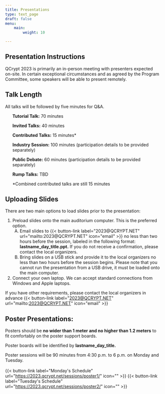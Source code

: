 ```yaml
---
title: Presentations
type: text_page
draft: false
menu:
    main:
        weight: 10

---
```

 
## Presentation Instructions
 QCrypt 2023 is primarily an in-person meeting with presenters expected on-site. In certain exceptional circumstances and as agreed by the Program Committee, some speakers will be able to present remotely.

<h2>Talk Length</h2>

All talks will be followed by five minutes for Q&A.

<strong><ul>Tutorial Talk:</strong> 70 minutes</ul>
<strong><ul>Invited Talks:</strong> 40 minutes</ul>
<strong><ul>Contributed Talks:</strong> 15 minutes*</ul>
<strong><ul>Industry Session:</strong> 100 minutes (participation details to be provided separately)</ul>
<strong><ul>Public Debate:</strong> 60 minutes (participation details to be provided separately)</ul>
<strong><ul>Rump Talks:</strong> TBD</ul>
<ul>*Combined contributed talks are still 15 minutes</ul>
 
<h2> Uploading Slides</h2>
There are two main options to load slides prior to the presentation:
<ol>	
<li>Preload slides onto the main auditorium computer. This is the preferred option.
<ol type="A"><li>Email slides to {{< button-link label="2023@QCRYPT.NET" url="mailto:2023@QCRYPT.NET" icon="email" >}} no less than two hours before the session, labeled in the following format: <strong>lastname_day_title.ppt.</strong> If you do not receive a confirmation, please contact the local organizers.</li>
<li>Bring slides on a USB stick and provide it to the local organizers no less than two hours before the session begins. Please note that you cannot run the presentation from a USB drive, it must be loaded onto the main computer.</ol>
<li>Connect your own laptop. We can accept standard connections from Windows and Apple laptops.</li>
</ol>
 
If you have other requirements, please contact the local organizers in advance {{< button-link label="2023@QCRYPT.NET" url="mailto:2023@QCRYPT.NET" icon="email" >}}

<h2>Poster Presentations:</h2>
 
Posters should be <strong>no wider than 1 meter and no higher than 1.2 meters</strong> to fit comfortably on the poster support boards.
 
Poster boards will be identified by <strong>lastname_day_title. </strong>

Poster sessions will be 90 minutes from 4:30 p.m. to 6 p.m. on Monday and Tuesday.
<br><br>
{{< button-link label="Monday's Schedule" url="https://2023.qcrypt.net/sessions/poster1/" icon="" >}}
{{< button-link label="Tuesday's Schedule" url="https://2023.qcrypt.net/sessions/poster2/" icon="" >}}
<br>

